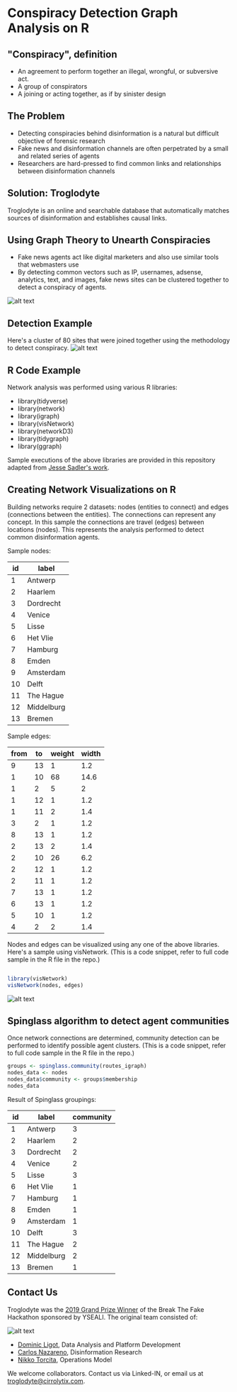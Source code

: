 # Conspiracy Detection Graph Analysis on R

## "Conspiracy", definition

* An agreement to perform together an illegal, wrongful, or subversive act.
* A group of conspirators
* A joining or acting together, as if by sinister design

## The Problem

* Detecting conspiracies behind disinformation is a natural but difficult objective of forensic research
* Fake news and disinformation channels are often perpetrated by a small and related series of agents
* Researchers are hard-pressed to find common links and relationships between disinformation channels

## Solution: Troglodyte

Troglodyte is an online and searchable database that automatically matches sources of disinformation and establishes causal links. 

## Using Graph Theory to Unearth Conspiracies

* Fake news agents act like digital marketers and also use similar tools that webmasters use
* By detecting common vectors such as IP, usernames, adsense, analytics, text, and images, fake news sites can be clustered together to detect a conspiracy of agents. 

![alt text](https://github.com/docligot/conspiracy-detection-r/blob/master/connections.png "Connections")

## Detection Example

Here's a cluster of 80 sites that were joined together using the methodology to detect conspiracy. 
![alt text](https://github.com/docligot/conspiracy-detection-r/blob/master/conspiracy_detection.png "Conspiracy detection")

## R Code Example

Network analysis was performed using various R libraries: 

* library(tidyverse)
* library(network)
* library(igraph)
* library(visNetwork)
* library(networkD3)
* library(tidygraph)
* library(ggraph)

Sample executions of the above libraries are provided in this repository adapted from [Jesse Sadler's work](https://www.jessesadler.com/post/network-analysis-with-r/).

## Creating Network Visualizations on R

Building networks require 2 datasets: nodes (entities to connect) and edges (connections between the entities). The connections can represent any concept. In this sample the connections are travel (edges) between locations (nodes). This represents the analysis performed to detect common disinformation agents. 

Sample nodes: 

id | label     
--- | ---
1 | Antwerp   
2 | Haarlem   
3 | Dordrecht 
4 | Venice    
5 | Lisse     
6 | Het Vlie  
7 | Hamburg   
8 | Emden     
9 | Amsterdam 
10 | Delft     
11 | The Hague 
12 | Middelburg
13 | Bremen

Sample edges:

from | to | weight | width
--- | --- | --- | ---
9 | 13 | 1 | 1.2
1 | 10 | 68 | 14.6
1 | 2 | 5 | 2  
1 | 12 | 1 | 1.2
1 | 11 | 2 | 1.4
3 | 2 | 1 | 1.2
8 | 13 | 1 | 1.2
2 | 13 | 2 | 1.4
2 | 10 | 26 | 6.2
2 | 12 | 1 | 1.2
2 | 11 | 1 | 1.2
7 | 13 | 1 | 1.2
6 | 13 | 1 | 1.2
5 | 10 | 1 | 1.2
4 | 2 | 2 | 1.4

Nodes and edges can be visualized using any one of the above libraries. Here's a sample using visNetwork. (This is a code snippet, refer to full code sample in the R file in the repo.)

```r

library(visNetwork)
visNetwork(nodes, edges)

```

![alt text](https://github.com/docligot/conspiracy-detection-r/blob/master/network_sample.png "Network Sample")

## Spinglass algorithm to detect agent communities

Once network connections are determined, community detection can be performed to identify possible agent clusters.  (This is a code snippet, refer to full code sample in the R file in the repo.)

```r
groups <- spinglass.community(routes_igraph)
nodes_data <- nodes
nodes_data$community <- groups$membership
nodes_data
```

Result of Spinglass groupings: 

 id | label | community 
 --- | --- | ---
 1 | Antwerp | 3 
 2 | Haarlem | 2 
 3 | Dordrecht | 2 
 4 | Venice | 2 
 5 | Lisse | 3 
 6 | Het Vlie | 1 
 7 | Hamburg | 1 
 8 | Emden | 1 
 9 | Amsterdam | 1 
 10 | Delft | 3 
 11 | The Hague | 2 
 12 | Middelburg | 2 
 13 | Bremen | 1 
 
## Contact Us

Troglodyte was the [2019 Grand Prize Winner](https://www.adobomagazine.com/events/events-philippine-trio-troglodyte-wins-the-inaugural-break-the-fake-grand-hakathon-to-solve-fake-news-all-over-the-world/) of the Break The Fake Hackathon sponsored by YSEALI. The original team consisted of: 

![alt text](https://github.com/docligot/conspiracy-detection-r/blob/master/Hackaton-Insert1.jpg "Grand Prize")

* [Dominic Ligot](https://www.linkedin.com/in/docligot/), Data Analysis and Platform Development
* [Carlos Nazareno](https://www.linkedin.com/in/object404/), Disinformation Research
* [Nikko Torcita](https://www.linkedin.com/in/nikko-torcita/), Operations Model 

We welcome collaborators. Contact us via Linked-IN, or email us at troglodyte@cirrolytix.com.
